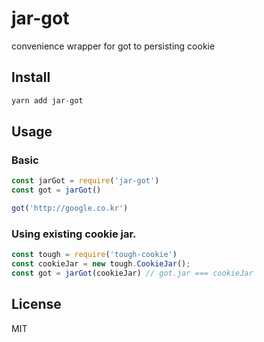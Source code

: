 # jar-got
convenience wrapper for got to persisting cookie

## Install
```js
yarn add jar-got
```

## Usage
### Basic
```js
const jarGot = require('jar-got')
const got = jarGot()

got('http://google.co.kr')
```

### Using existing cookie jar.
```js
const tough = require('tough-cookie')
const cookieJar = new tough.CookieJar();
const got = jarGot(cookieJar) // got.jar === cookieJar
```

## License
MIT